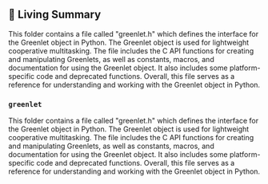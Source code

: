 

<!-- Living README Summary -->
## 🌳 Living Summary

This folder contains a file called "greenlet.h" which defines the interface for the Greenlet object in Python. The Greenlet object is used for lightweight cooperative multitasking. The file includes the C API functions for creating and manipulating Greenlets, as well as constants, macros, and documentation for using the Greenlet object. It also includes some platform-specific code and deprecated functions. Overall, this file serves as a reference for understanding and working with the Greenlet object in Python.


### `greenlet`

This folder contains a file called "greenlet.h" which defines the interface for the Greenlet object in Python. The Greenlet object is used for lightweight cooperative multitasking. The file includes the C API functions for creating and manipulating Greenlets, as well as constants, macros, and documentation for using the Greenlet object. It also includes some platform-specific code and deprecated functions. Overall, this file serves as a reference for understanding and working with the Greenlet object in Python.

<!-- Living README Summary -->